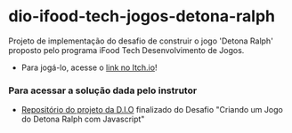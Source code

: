 # dio-ifood-tech-jogos-detona-ralph
Projeto de implementação do desafio de construir o jogo 'Detona Ralph' proposto pelo programa iFood Tech Desenvolvimento de Jogos.
* Para jogá-lo, acesse o [link no Itch.io](https://nartojunior.itch.io/dio-detona-ralph)!

### Para acessar a solução dada pelo instrutor
* [Repositório do projeto da D.I.O](https://github.com/digitalinnovationone/jsgame-detona-ralph) finalizado do Desafio "Criando um Jogo do Detona Ralph com Javascript"
